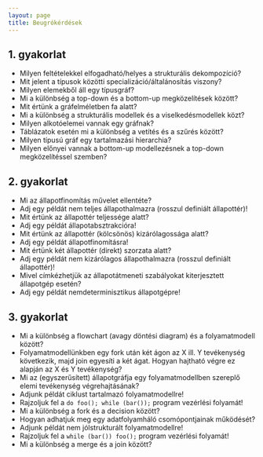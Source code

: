 ```yaml
---
layout: page
title: Beugrókérdések
---
```


## 1. gyakorlat

* Milyen feltételekkel elfogadható/helyes a strukturális dekompozíció?
* Mit jelent a típusok közötti specializáció/általánosítás viszony?
* Milyen elemekből áll egy típusgráf?
* Mi a különbség a top-down és a bottom-up megközelítések között?
* Mit értünk a gráfelméletben fa alatt?
* Mi a különbség a strukturális modellek és a viselkedésmodellek közt? 
* Milyen alkotóelemei vannak egy gráfnak?
* Táblázatok esetén mi a különbség a vetítés és a szűrés között?
* Milyen típusú gráf egy tartalmazási hierarchia?
* Milyen előnyei vannak a bottom-up modellezésnek a top-down megközelítéssel szemben?

## 2. gyakorlat

* Mi az állapotfinomítás művelet ellentéte?
* Adj egy példát nem teljes állapothalmazra (rosszul definiált állapottér)!
* Mit értünk az állapottér teljessége alatt?
* Adj egy példát állapotabsztrakcióra!
* Mit értünk az állapottér (kölcsönös) kizárólagossága alatt?
* Adj egy példát állapotfinomításra!
* Mit értünk két állapottér (direkt) szorzata alatt?
* Adj egy példát nem kizárólagos állapothalmazra (rosszul definiált állapottér)!
* Mivel címkézhetjük az állapotátmeneti szabályokat kiterjesztett állapotgép esetén?
* Adj egy példát nemdeterminisztikus állapotgépre!

## 3. gyakorlat

* Mi a különbség a flowchart (avagy döntési diagram) és a folyamatmodell között?
* Folyamatmodellünkben egy fork után két ágon az X ill. Y tevékenység következik, majd join egyesíti a két ágat. Hogyan hajtható végre ez alapján az X és Y tevékenység?
* Mi az (egyszerűsített) állapotgráfja egy folyamatmodellben szereplő elemi tevékenység végrehajtásának?
* Adjunk példát ciklust tartalmazó folyamatmodellre!
* Rajzoljuk fel a `do foo(); while (bar());` program vezérlési folyamát! 
* Mi a különbség a fork és a decision között?
* Hogyan adhatjuk meg egy adatfolyamháló csomópontjainak működését?
* Adjunk példát nem jólstrukturált folyamatmodellre!
* Rajzoljuk fel a `while (bar()) foo();` program vezérlési folyamát! 
* Mi a különbség a merge és a join között?
